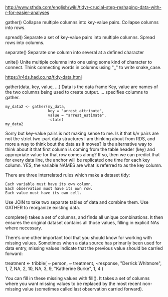

http://www.sthda.com/english/wiki/tidyr-crucial-step-reshaping-data-with-r-for-easier-analyses

gather()
Collapse multiple columns into key-value pairs. Collapse columns into rows.

spread()
Separate a set of key-value pairs into multiple columns. Spread rows into columns.



separate()
Separate one column into several at a defined character

unite()
Unite multiple columns into one using some kind of character to connect. Think connecting words in columns using "\_" to write snake\_case.


https://r4ds.had.co.nz/tidy-data.html



gather(data, key, value, ...)
	Data is the data frame
	Key, value are names of the two columns being used to create output.
	... specifies columns to gather. 
	
```
my_data2 <- gather(my_data,
                   key = "arrest_attribute",
                   value = "arrest_estimate",
                   -state)
my_data2
```
Sorry but key-value pairs is not making sense to me. 
	Is it that k/v pairs are not the strict two-part data structures I am thinking about from RDS, and more a way to think bout the data as it moves? Is the alternative way to think about it that first column is coming from the table header (key) and appropriate value for that row comes along? If so, then we can predict that for every data line, the anchor will be replicated one time for each key column.
	YES, the variable NAMES are what is referred to as the key column.



There are three interrelated rules which make a dataset tidy:

    Each variable must have its own column.
    Each observation must have its own row.
    Each value must have its own cell.

Use JOIN to take two separate tables of data and combine them. Use GATHER to reorganize existing data.


complete() takes a set of columns, and finds all unique combinations. It then ensures the original dataset contains all those values, filling in explicit NAs where necessary.

There’s one other important tool that you should know for working with missing values. Sometimes when a data source has primarily been used for data entry, missing values indicate that the previous value should be carried forward:

treatment <- tribble(
  ~ person,           ~ treatment, ~response,
  "Derrick Whitmore", 1,           7,
  NA,                 2,           10,
  NA,                 3,           9,
  "Katherine Burke",  1,           4
)

You can fill in these missing values with fill(). It takes a set of columns where you want missing values to be replaced by the most recent non-missing value (sometimes called last observation carried forward).

